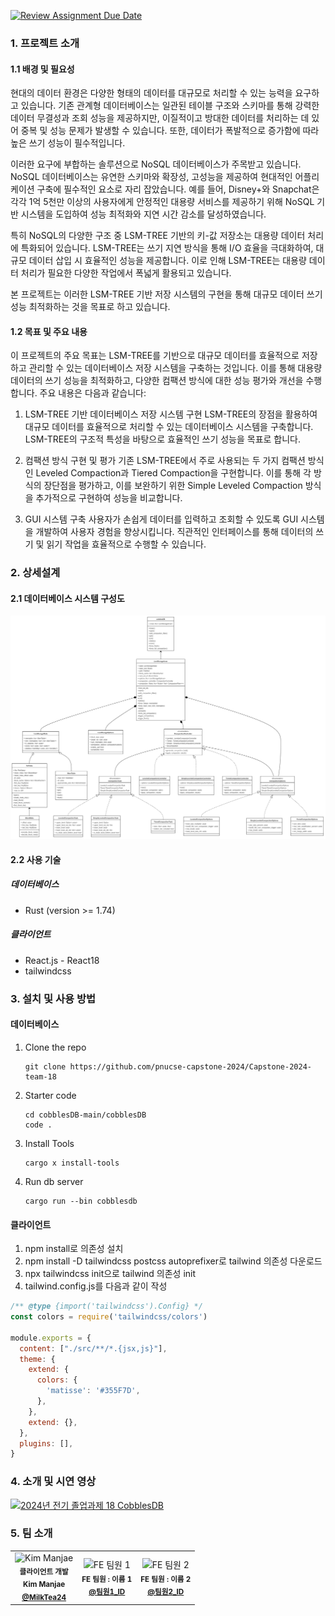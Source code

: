 [![Review Assignment Due Date](https://classroom.github.com/assets/deadline-readme-button-22041afd0340ce965d47ae6ef1cefeee28c7c493a6346c4f15d667ab976d596c.svg)](https://classroom.github.com/a/NJK_cPkH)

### 1. 프로젝트 소개
#### 1.1 배경 및 필요성

현대의 데이터 환경은 다양한 형태의 데이터를 대규모로 처리할 수 있는 능력을 요구하고 있습니다. 기존 관계형 데이터베이스는 일관된 테이블 구조와 스키마를 통해 강력한 데이터 무결성과 조회 성능을 제공하지만, 이질적이고 방대한 데이터를 처리하는 데 있어 중복 및 성능 문제가 발생할 수 있습니다. 또한, 데이터가 폭발적으로 증가함에 따라 높은 쓰기 성능이 필수적입니다.

이러한 요구에 부합하는 솔루션으로 NoSQL 데이터베이스가 주목받고 있습니다. NoSQL 데이터베이스는 유연한 스키마와 확장성, 고성능을 제공하여 현대적인 어플리케이션 구축에 필수적인 요소로 자리 잡았습니다. 예를 들어, Disney+와 Snapchat은 각각 1억 5천만 이상의 사용자에게 안정적인 대용량 서비스를 제공하기 위해 NoSQL 기반 시스템을 도입하여 성능 최적화와 지연 시간 감소를 달성하였습니다.

특히 NoSQL의 다양한 구조 중 LSM-TREE 기반의 키-값 저장소는 대용량 데이터 처리에 특화되어 있습니다. LSM-TREE는 쓰기 지연 방식을 통해 I/O 효율을 극대화하여, 대규모 데이터 삽입 시 효율적인 성능을 제공합니다. 이로 인해 LSM-TREE는 대용량 데이터 처리가 필요한 다양한 작업에서 폭넓게 활용되고 있습니다.

본 프로젝트는 이러한 LSM-TREE 기반 저장 시스템의 구현을 통해 대규모 데이터 쓰기 성능 최적화하는 것을 목표로 하고 있습니다.

#### 1.2 목표 및 주요 내용

이 프로젝트의 주요 목표는 LSM-TREE를 기반으로 대규모 데이터를 효율적으로 저장하고 관리할 수 있는 데이터베이스 저장 시스템을 구축하는 것입니다. 이를 통해 대용량 데이터의 쓰기 성능을 최적화하고, 다양한 컴팩션 방식에 대한 성능 평가와 개선을 수행합니다. 주요 내용은 다음과 같습니다:

1. LSM-TREE 기반 데이터베이스 저장 시스템 구현
LSM-TREE의 장점을 활용하여 대규모 데이터를 효율적으로 처리할 수 있는 데이터베이스 시스템을 구축합니다. LSM-TREE의 구조적 특성을 바탕으로 효율적인 쓰기 성능을 목표로 합니다.

2. 컴팩션 방식 구현 및 평가
기존 LSM-TREE에서 주로 사용되는 두 가지 컴팩션 방식인 Leveled Compaction과 Tiered Compaction을 구현합니다. 이를 통해 각 방식의 장단점을 평가하고, 이를 보완하기 위한 Simple Leveled Compaction 방식을 추가적으로 구현하여 성능을 비교합니다.

3. GUI 시스템 구축
사용자가 손쉽게 데이터를 입력하고 조회할 수 있도록 GUI 시스템을 개발하여 사용자 경험을 향상시킵니다. 직관적인 인터페이스를 통해 데이터의 쓰기 및 읽기 작업을 효율적으로 수행할 수 있습니다.

### 2. 상세설계

#### 2.1 데이터베이스 시스템 구성도

![class-diagram.png](./class-diagram.png)

#### 2.2 사용 기술

##### 데이터베이스

- Rust (version >= 1.74)

##### 클라이언트

- React.js - React18
- tailwindcss

### 3. 설치 및 사용 방법

#### 데이터베이스 
1. Clone the repo
   ```
   git clone https://github.com/pnucse-capstone-2024/Capstone-2024-team-18
   ```
2. Starter code
   ```
   cd cobblesDB-main/cobblesDB  
   code .
   ```
3. Install Tools
   ```
   cargo x install-tools   
   ```
4. Run db server 
   ```
   cargo run --bin cobblesdb
   ```
  
  

#### 클라이언트

1. npm install로 의존성 설치
2. npm install -D tailwindcss postcss autoprefixer로 tailwind 의존성 다운로드
3. npx tailwindcss init으로 tailwind 의존성 init
4. tailwind.config.js를 다음과 같이 작성

```javascript
/** @type {import('tailwindcss').Config} */
const colors = require('tailwindcss/colors')

module.exports = {
  content: ["./src/**/*.{jsx,js}"],
  theme: {
    extend: {
      colors: {
        'matisse': '#355F7D',
      },
    },
    extend: {},
  },
  plugins: [],
}
```

### 4. 소개 및 시연 영상

[![2024년 전기 졸업과제 18 CobblesDB](https://img.youtube.com/vi/Chjb8tGgkWw/0.jpg)](https://www.youtube.com/watch?v=Chjb8tGgkWw)

### 5. 팀 소개

<table>
  <tbody>
    <tr>
      <td align="center">
          <img src="https://avatars.githubusercontent.com/MilkTea24" width="100px;" alt="Kim Manjae"/><br />
          <sub><b>클라이언트 개발<br/>Kim Manjae<br/><a href="https://github.com/MilkTea24">@MilkTea24</a></b></sub>
        <br />
      </td>
      <td align="center">
          <img src="https://avatars.githubusercontent.com/팀원1_ID" width="100px;" alt="FE 팀원 1"/><br />
          <sub><b>FE 팀원 : 이름 1<br/><a href="https://github.com/팀원1_ID">@팀원1_ID</a></b></sub>
        <br />
      </td>
      <td align="center">
          <img src="https://avatars.githubusercontent.com/팀원2_ID" width="100px;" alt="FE 팀원 2"/><br />
          <sub><b>FE 팀원 : 이름 2<br/><a href="https://github.com/팀원2_ID">@팀원2_ID</a></b></sub>
        <br />
      </td>
    </tr>
  </tbody>
</table>

